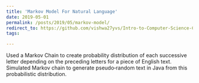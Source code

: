 ```yaml
---
title: 'Markov Model For Natural Language'
date: 2019-05-01
permalink: /posts/2019/05/markov-model/
redirect_to: https://github.com/vishwa27yvs/Intro-to-Computer-Science-COS-126/tree/master/Markov%20Model
tags:

---
```


Used a Markov Chain to create probability distribution of each successive letter depending on the preceding letters for a piece of English text. Simulated Markov chain to generate pseudo‑random text in Java from this probabilistic distribution.
